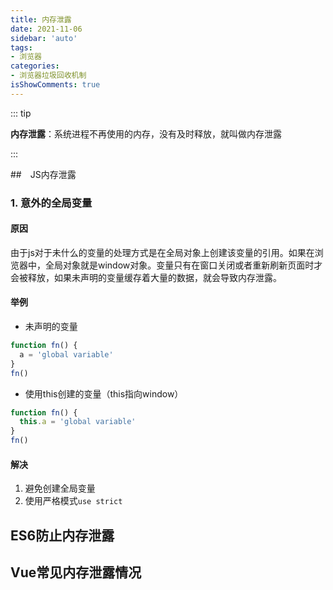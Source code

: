 ```yaml
---
title: 内存泄露
date: 2021-11-06
sidebar: 'auto'
tags:
- 浏览器
categories:
- 浏览器垃圾回收机制
isShowComments: true
---
```




::: tip

**内存泄露**：系统进程不再使用的内存，没有及时释放，就叫做内存泄露

:::

##　JS内存泄露

### 1. 意外的全局变量

#### 原因

由于js对于未什么的变量的处理方式是在全局对象上创建该变量的引用。如果在浏览器中，全局对象就是window对象。变量只有在窗口关闭或者重新刷新页面时才会被释放，如果未声明的变量缓存着大量的数据，就会导致内存泄露。

#### 举例

-   未声明的变量

```js
function fn() {
  a = 'global variable'
}
fn()
```

-   使用this创建的变量（this指向window）

```js
function fn() {
  this.a = 'global variable'
}
fn()
```

#### 解决

1.   避免创建全局变量
2.   使用严格模式`use strict`

## ES6防止内存泄露



## Vue常见内存泄露情况





